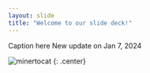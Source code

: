 ```yaml
---
layout: slide
title: "Welcome to our slide deck!"
---
```


Caption here  New update on Jan 7, 2024

![minertocat](https://octodex.github.com/images/minertocat.png)
{: .center}
